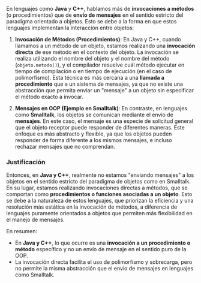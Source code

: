 En lenguajes como **Java** y **C++**, hablamos más de **invocaciones a métodos** (o procedimientos) que de **envío de mensajes** en el sentido estricto del paradigma orientado a objetos. Esto se debe a la forma en que estos lenguajes implementan la interacción entre objetos:

1. **Invocación de Métodos (Procedimientos)**: En Java y C++, cuando llamamos a un método de un objeto, estamos realizando una **invocación directa** de ese método en el contexto del objeto. La invocación se realiza utilizando el nombre del objeto y el nombre del método (`objeto.metodo()`), y el compilador resuelve cuál método ejecutar en tiempo de compilación o en tiempo de ejecución (en el caso de polimorfismo). Esta técnica es más cercana a una **llamada a procedimiento** que a un sistema de mensajes, ya que no existe una abstracción que permita enviar un "mensaje" a un objeto sin especificar el método exacto a invocar.

2. **Mensajes en OOP (Ejemplo en Smalltalk)**: En contraste, en lenguajes como **Smalltalk**, los objetos se comunican mediante el envío de **mensajes**. En este caso, el mensaje es una especie de solicitud general que el objeto receptor puede responder de diferentes maneras. Este enfoque es más abstracto y flexible, ya que los objetos pueden responder de forma diferente a los mismos mensajes, e incluso rechazar mensajes que no comprendan.

### Justificación

Entonces, en **Java y C++**, realmente no estamos "enviando mensajes" a los objetos en el sentido estricto del paradigma de objetos como en Smalltalk. En su lugar, estamos realizando invocaciones directas a métodos, que se comportan como **procedimientos o funciones asociadas a un objeto**. Esto se debe a la naturaleza de estos lenguajes, que priorizan la eficiencia y una resolución más estática en la invocación de métodos, a diferencia de lenguajes puramente orientados a objetos que permiten más flexibilidad en el manejo de mensajes.

En resumen:
- En **Java y C++**, lo que ocurre es una **invocación a un procedimiento o método** específico y no un envío de mensaje en el sentido puro de la OOP.
- La invocación directa facilita el uso de polimorfismo y sobrecarga, pero no permite la misma abstracción que el envío de mensajes en lenguajes como Smalltalk.
